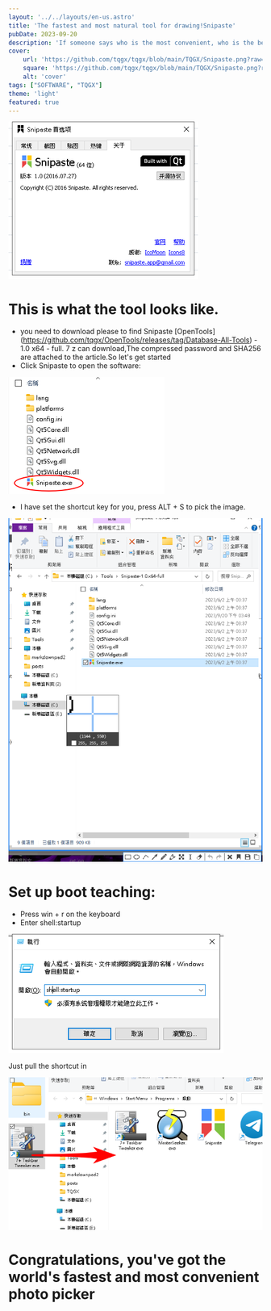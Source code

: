 ```yaml
---
layout: '../../layouts/en-us.astro'
title: 'The fastest and most natural tool for drawing!Snipaste'
pubDate: 2023-09-20
description: 'If someone says who is the most convenient, who is the best, who is the fastest?I would naturally recommend version 1.0 of Snipaste.Whats so good about it?Simply say that after you pick the picture, you can directly grab the software frame, it will automatically help you choose, which greatly increases the speed of the picture!Not only that, it can also directly point Ctlr + C copy in the process of drawing, which is most of the drawing tools can not do, there are additional widgets at home...'
cover:
    url: 'https://github.com/tqgx/tqgx/blob/main/TQGX/Snipaste.png?raw=true'
    square: 'https://github.com/tqgx/tqgx/blob/main/TQGX/Snipaste.png?raw=true'
    alt: 'cover'
tags: ["SOFTWARE", "TQGX"] 
theme: 'light'
featured: true
---
```


![|wide](https://github.com/tqgx/tqgx/blob/main/TQGX/Snipaste.png?raw=true)

# This is what the tool looks like.
- you need to download please to find Snipaste [OpenTools] (https://github.com/tqgx/OpenTools/releases/tag/Database-All-Tools) - 1.0 x64 - full. 7 z can download,The compressed password and SHA256 are attached to the article.So let's get started
- Click Snipaste to open the software:

![|inline](https://github.com/tqgx/tqgx/blob/main/TQGX/Snipaste1.png?raw=true)

- I have set the shortcut key for you, press ALT + S to pick the image.

![|inline](https://github.com/tqgx/tqgx/blob/main/TQGX/Snipaste2.png?raw=true)

# Set up boot teaching:
- Press win + r on the keyboard
- Enter shell:startup

![|inline](https://github.com/tqgx/tqgx/blob/main/TQGX/workbar5.png?raw=true)

Just pull the shortcut in

![|inline](https://github.com/tqgx/tqgx/blob/main/TQGX/workbar6.png?raw=true)

#
# Congratulations, you've got the world's fastest and most convenient photo picker